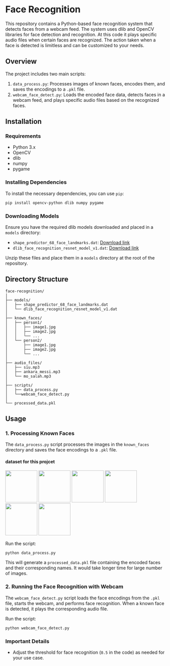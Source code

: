 
# Face Recognition

This repository contains a Python-based face recognition system that detects faces from a webcam feed. The system uses dlib and OpenCV libraries for face detection and recognition. At this code it plays specific audio files when certain faces are recognized. The action taken when a face is detected is limitless and can be customized to your needs.

## Overview

The project includes two main scripts:
1. `data_process.py`: Processes images of known faces, encodes them, and saves the encodings to a `.pkl` file.
2. `webcam_face_detect.py`: Loads the encoded face data, detects faces in a webcam feed, and plays specific audio files based on the recognized faces.

## Installation

### Requirements

- Python 3.x
- OpenCV
- dlib
- numpy 
- pygame

### Installing Dependencies

To install the necessary dependencies, you can use `pip`:

```bash
pip install opencv-python dlib numpy pygame
```

### Downloading Models

Ensure you have the required dlib models downloaded and placed in a `models` directory:

- `shape_predictor_68_face_landmarks.dat`: [Download link](http://dlib.net/files/shape_predictor_68_face_landmarks.dat.bz2)
- `dlib_face_recognition_resnet_model_v1.dat`: [Download link](http://dlib.net/files/dlib_face_recognition_resnet_model_v1.dat.bz2)

Unzip these files and place them in a `models` directory at the root of the repository.

## Directory Structure

```
face-recognition/
│
├── models/
│   ├── shape_predictor_68_face_landmarks.dat
│   └── dlib_face_recognition_resnet_model_v1.dat
│
├── known_faces/
│   ├── person1/
│   │   ├── image1.jpg
│   │   ├── image2.jpg
│   │   └── ...
│   └── person2/
│       ├── image1.jpg
│       ├── image2.jpg
│       └── ...
│
├── audio_files/
│   ├── siu.mp3
│   ├── ankara_messi.mp3
│   └── mo_salah.mp3
│
├── scripts/
│   ├── data_process.py
│   └──webcam_face_detect.py
│   
└── processed_data.pkl
```

## Usage

### 1. Processing Known Faces

The `data_process.py` script processes the images in the `known_faces` directory and saves the face encodings to a `.pkl` file.
#### dataset for this projcet 
<p align="left">
  <img src="https://github.com/user-attachments/assets/7097c716-3ee1-4bfa-9a76-ea8e10623486" width="100" height="100">
  <img src="https://github.com/user-attachments/assets/13f2b247-c422-48ae-9056-e140d9f3789e" width="100" height="100">
  <img src="https://github.com/user-attachments/assets/39cacbf4-c4ed-4fa9-b2af-337c5a117c40" width="100" height="100">
  <img src="https://github.com/user-attachments/assets/fee296cc-1022-4505-a35e-716841a342c2" width="100" height="100">
  <img src="https://github.com/user-attachments/assets/bfd4f284-9537-40ad-90bb-da458ff61e12" width="100" height="100">
  <img src="https://github.com/user-attachments/assets/b81787b5-de05-4945-9e2a-a07f87e82c33" width="100" height="100">
</p>

Run the script:

```bash
python data_process.py
```


This will generate a `processed_data.pkl` file containing the encoded faces and their corresponding names. It would take longer time for large number of images. 

### 2. Running the Face Recognition with Webcam

The `webcam_face_detect.py` script loads the face encodings from the `.pkl` file, starts the webcam, and performs face recognition. When a known face is detected, it plays the corresponding audio file.

Run the script:

```bash
python webcam_face_detect.py
```

### Important Details
- Adjust the threshold for face recognition (`0.5` in the code) as needed for your use case.



